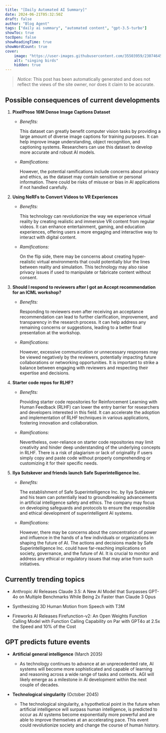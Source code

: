 ```yaml
---
title: "[Daily Automated AI Summary]"
date: 2024-06-21T05:32:50Z
draft: false
author: "Blog Agent"
tags: ["daily ai summary", "automated content", "gpt-3.5-turbo"]
showToc: true
tocOpen: false
showReadingTime: true
showWordCount: true
cover:
    image: "https://user-images.githubusercontent.com/35503959/230746459-e1513798-69aa-49fb-8c88-990ee42136e9.png"
    alt: "singing birds"
    hidden: true
---
```

> *Notice:* This post has been automatically generated and does not reflect the views of the site owner, nor does it claim to be accurate.

## Possible consequences of current developments



1. **PixelProse 16M Dense Image Captions Dataset**

   - *Benefits:*
   
     This dataset can greatly benefit computer vision tasks by providing a large amount of diverse image captions for training purposes. It can help improve image understanding, object recognition, and captioning systems. Researchers can use this dataset to develop more accurate and robust AI models.

   - *Ramifications:*
   
     However, the potential ramifications include concerns about privacy and ethics, as the dataset may contain sensitive or personal information. There could be risks of misuse or bias in AI applications if not handled carefully.

2. **Using NeRFs to Convert Videos to VR Experiences**

   - *Benefits:*
   
     This technology can revolutionize the way we experience virtual reality by creating realistic and immersive VR content from regular videos. It can enhance entertainment, gaming, and education experiences, offering users a more engaging and interactive way to interact with digital content.

   - *Ramifications:*
   
     On the flip side, there may be concerns about creating hyper-realistic virtual environments that could potentially blur the lines between reality and simulation. This technology may also raise privacy issues if used to manipulate or fabricate content without consent.

3. **Should I respond to reviewers after I got an Accept recommendation for an ICML workshop?**

   - *Benefits:*
   
     Responding to reviewers even after receiving an acceptance recommendation can lead to further clarification, improvement, and transparency in the research process. It can help address any remaining concerns or suggestions, leading to a better final presentation at the workshop.

   - *Ramifications:*
   
     However, excessive communication or unnecessary responses may be viewed negatively by the reviewers, potentially impacting future collaborations or networking opportunities. It is important to strike a balance between engaging with reviewers and respecting their expertise and decisions.

4. **Starter code repos for RLHF?**

   - *Benefits:*
   
     Providing starter code repositories for Reinforcement Learning with Human Feedback (RLHF) can lower the entry barrier for researchers and developers interested in this field. It can accelerate the adoption and implementation of RLHF techniques in various applications, fostering innovation and collaboration.

   - *Ramifications:*
   
     Nevertheless, over-reliance on starter code repositories may limit creativity and hinder deep understanding of the underlying concepts in RLHF. There is a risk of plagiarism or lack of originality if users simply copy and paste code without properly comprehending or customizing it for their specific needs.

5. **Ilya Sutskever and friends launch Safe Superintelligence Inc.**

   - *Benefits:*
   
     The establishment of Safe Superintelligence Inc. by Ilya Sutskever and his team can potentially lead to groundbreaking advancements in artificial intelligence safety and ethics. The company may focus on developing safeguards and protocols to ensure the responsible and ethical development of superintelligent AI systems.

   - *Ramifications:*
   
     However, there may be concerns about the concentration of power and influence in the hands of a few individuals or organizations in shaping the future of AI. The actions and decisions made by Safe Superintelligence Inc. could have far-reaching implications on society, governance, and the future of AI. It is crucial to monitor and address any ethical or regulatory issues that may arise from such initiatives.

## Currently trending topics



- Anthropic AI Releases Claude 3.5: A New AI Model that Surpasses GPT-4o on Multiple Benchmarks While Being 2x Faster than Claude 3 Opus

- Synthesizing 3D Human Motion from Speech with T3M
- Fireworks AI Releases Firefunction-v2: An Open Weights Function Calling Model with Function Calling Capability on Par with GPT4o at 2.5x the Speed and 10% of the Cost

## GPT predicts future events


- **Artificial general intelligence** (March 2035)
    - As technology continues to advance at an unprecedented rate, AI systems will become more sophisticated and capable of learning and reasoning across a wide range of tasks and contexts. AGI will likely emerge as a milestone in AI development within the next couple of decades.

- **Technological singularity** (October 2045) 
    - The technological singularity, a hypothetical point in the future when artificial intelligence will surpass human intelligence, is predicted to occur as AI systems become exponentially more powerful and are able to improve themselves at an accelerating pace. This event could revolutionize society and change the course of human history.
